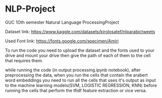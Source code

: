 # NLP-Project
GUC 1Oth semester Natural Language ProcessingProject


Dataset link: https://www.kaggle.com/datasets/kirolosatef/nlparabictweets

Used Font link: https://fonts.google.com/specimen/Amiri


To run the code you need to upload the dataset and the fonts used to your drive and mount your drive then give the path of each of them to the cell that requires them.

while running the code (in output processing.ipynb notebook), after preprocessing the data, when you run the cells that contain the arabert word embeddings you need to run all the cells that uses it's output as input to the machine learning models(SVM, LOGISTIC REGRESSION, KNN) before running the cells that perform the tfidf feature extraction or vice versa.

